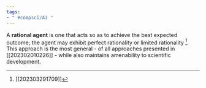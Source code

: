 ```yaml
---
tags:
- " #compsci/AI "
---
```


A **rational agent** is one that acts so as to achieve the best expected outcome; the agent may exhibit perfect rationality or limited rationality [^1]. This approach is the most general - of all approaches presented in [[202302010226]] - while also maintains amenability to scientific development. <!--SR:!2023-12-14,156,250-->

[^1]: [[202303291709]]